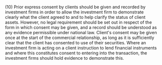 (10) Prior express consent by clients should be given and recorded by investment firms in order to allow the investment firm to demonstrate clearly what the client agreed to and to help clarify the status of client assets. However, no legal requirement should be set out in respect of the form in which consent may be given, and a record should be understood as any evidence permissible under national law. Client's consent may be given once at the start of the commercial relationship, as long as it is sufficiently clear that the client has consented to use of their securities. Where an investment firm is acting on a client instruction to lend financial instruments and where this constitutes consent to entering into the transaction, the investment firms should hold evidence to demonstrate this.